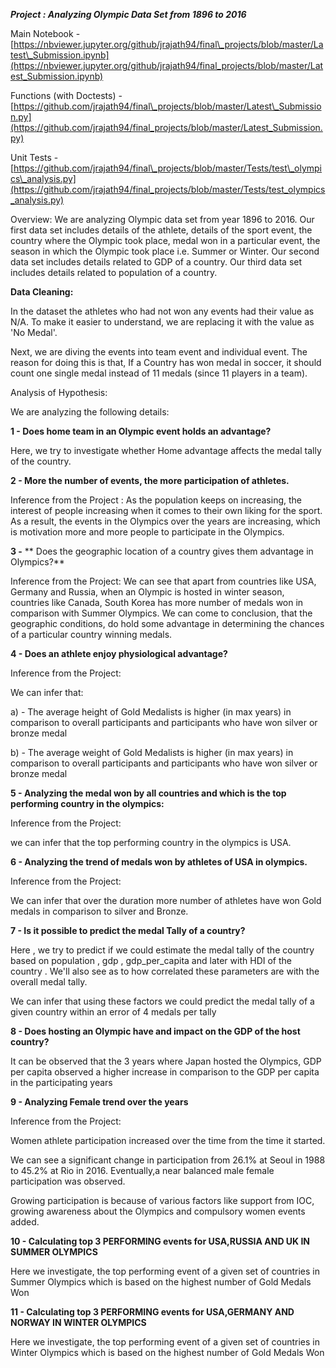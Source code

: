 ***Project : Analyzing Olympic Data Set from 1896 to 2016***

Main Notebook - [https://nbviewer.jupyter.org/github/jrajath94/final\_projects/blob/master/Latest\_Submission.ipynb](https://nbviewer.jupyter.org/github/jrajath94/final_projects/blob/master/Latest_Submission.ipynb)

Functions (with Doctests) - [https://github.com/jrajath94/final\_projects/blob/master/Latest\_Submission.py](https://github.com/jrajath94/final_projects/blob/master/Latest_Submission.py)

Unit Tests  - [https://github.com/jrajath94/final\_projects/blob/master/Tests/test\_olympics\_analysis.py](https://github.com/jrajath94/final_projects/blob/master/Tests/test_olympics_analysis.py)

Overview: We are analyzing Olympic data set from year 1896 to 2016. Our first data set includes details of the athlete, details of the sport event, the country where the Olympic took place, medal won in a particular event, the season in which the Olympic took place i.e. Summer or Winter. Our second data set includes details related to GDP of a country. Our third data set includes details related to population of a country.

**Data Cleaning:**

In the dataset the athletes who had not won any events had their value as N/A. To make it easier to understand, we are replacing it with the value as &#39;No Medal&#39;.

Next, we are diving the events into team event and individual event. The reason for doing this is that, If a Country has won medal in soccer, it should count one single medal instead of 11 medals (since 11 players in a team).

Analysis of Hypothesis:

We are analyzing the following details:

**1 - Does home team in an Olympic event holds an advantage?**

Here, we try to investigate whether Home advantage affects the medal tally of the country.

**2 - More the number of events, the more participation of athletes.**

Inference from the Project : As the population keeps on increasing, the interest of people increasing when it comes to their own liking for the sport. As a result, the events in the Olympics over the years are increasing, which is motivation more and more people to participate in the Olympics.

**3 -**  ** Does the geographic location of a country gives them advantage in Olympics?**

Inference from the Project: We can see that apart from countries like USA, Germany and Russia, when an Olympic is hosted in winter season, countries like Canada, South Korea  has more number of medals won in comparison with Summer Olympics. We can come to conclusion, that the geographic conditions, do hold some advantage in determining the chances of a particular country winning medals.

**4 - Does an athlete enjoy physiological advantage?**

Inference from the Project:

We can infer that:

a) - The average height of Gold Medalists is higher (in max years) in comparison to overall participants and participants who have won silver or bronze medal

b) - The average weight of Gold Medalists is higher (in max years) in comparison to overall participants and participants who have won silver or bronze medal

**5 -  Analyzing the medal won by all countries and which is the top performing country in the olympics:**

Inference from the Project:

we can infer that the top performing country in the olympics is USA.



**6 - Analyzing the trend of medals won by athletes of USA in olympics.**

Inference from the Project:

We can infer that over the duration more number of athletes have won Gold medals in comparison to silver and Bronze.

**7 - Is it possible to predict the medal Tally of a country?**

Here , we try to predict if we could estimate the medal tally of the country based on population , gdp , gdp\_per\_capita and later with HDI of the country . We&#39;ll also see as to how correlated these parameters are with the overall medal tally.

We can infer that using these factors we could predict the medal tally of a given country within an error of 4 medals per tally



**8 - Does hosting an Olympic have and impact on the GDP of the host country?**



It can be observed that the 3 years where Japan hosted the Olympics, GDP per capita observed a higher increase in comparison to the GDP per capita in the participating years

**9 - Analyzing Female trend over the years**

Inference from the Project:

Women athlete participation increased over the time from the time it started.

We can see a significant change in participation from 26.1% at Seoul in 1988 to 45.2% at Rio in 2016. Eventually,a near balanced male female participation was observed.

Growing participation is because of various factors like support from IOC, growing awareness about the Olympics and compulsory women events added.

**10 - Calculating top 3 PERFORMING events for USA,RUSSIA AND UK IN SUMMER OLYMPICS**

Here we investigate, the top performing event  of a given set of countries in Summer Olympics  which is based on the highest number of Gold Medals Won

**11 - Calculating top 3 PERFORMING events for USA,GERMANY AND NORWAY IN WINTER OLYMPICS**

Here we investigate, the top performing event  of a given set of countries in Winter Olympics  which is based on the highest number of Gold Medals Won
